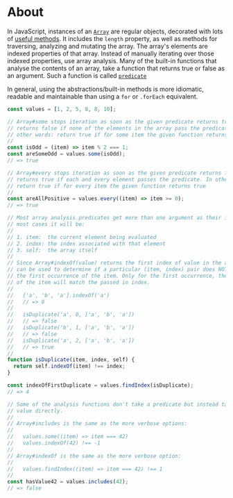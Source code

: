 # About

In JavaScript, instances of an [`Array`][arrays-concept] are regular objects, decorated with lots of [useful methods][array-docs].
It includes the `length` property, as well as methods for traversing, analyzing and mutating the array.
The array's elements are indexed properties of that array.
Instead of manually iterating over those indexed properties, use array analysis.
Many of the built-in functions that analyse the contents of an array, take a function that returns true or false as an argument. Such a function is called [`predicate`][predicate_in_programming]

In general, using the abstractions/built-in methods is more idiomatic, readable and maintainable than using a `for` or `.forEach` equivalent.

```javascript
const values = [1, 2, 5, 8, 8, 10];

// Array#some stops iteration as soon as the given predicate returns true; it
// returns false if none of the elements in the array pass the predicate. In
// other words: return true if for some item the given function returns true.
//
const isOdd = (item) => item % 2 === 1;
const areSomeOdd = values.some(isOdd);
// => true

// Array#every stops iteration as soon as the given predicate returns false; it
// returns true if each and every element passes the predicate. In other words:
// return true if for every item the given function returns true
//
const areAllPositive = values.every((item) => item >= 0);
// => true

// Most array analysis predicates get more than one argument as their input. In
// most cases it will be:
//
// 1. item:  the current element being evaluated
// 2. index: the index associated with that element
// 3. self:  the array itself
//
// Since Array#indexOf(value) returns the first index of value in the array, it
// can be used to determine if a particular (item, index) pair does NOT match
// the first occurrence of the item. Only for the first occurrence, the index
// of the item will match the passed in index.
//
//   ['a', 'b', 'a'].indexOf('a')
//   // => 0
//
//   isDuplicate('a', 0, ['a', 'b', 'a'])
//   // => false
//   isDuplicate('b', 1, ['a', 'b', 'a'])
//   // => false
//   isDuplicate('a', 2, ['a', 'b', 'a'])
//   // => true
//
function isDuplicate(item, index, self) {
  return self.indexOf(item) !== index;
}

const indexOfFirstDuplicate = values.findIndex(isDuplicate);
// => 4

// Some of the analysis functions don't take a predicate but instead take a
// value directly.
//
// Array#includes is the same as the more verbose options:
//
//   values.some((item) => item === 42)
//   values.indexOf(42) !== -1
//
// Array#indexOf is the same as the more verbose option:
//
//   values.findIndex((item) => item === 42) !== 1
//
const hasValue42 = values.includes(42);
// => false
```

[predicate_in_programming]: https://derk-jan.com/2020/05/predicate/
[array-docs]: https://developer.mozilla.org/en-US/docs/Web/JavaScript/Reference/Global_Objects/Array#Instance_methods
[arrays-concept]: /tracks/javascript/concepts/arrays

